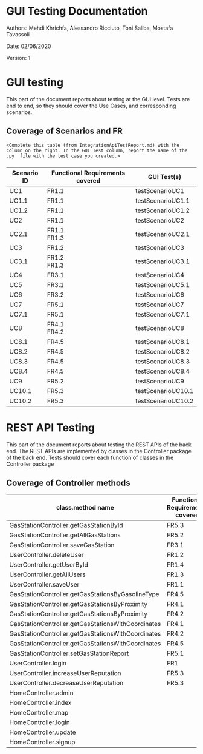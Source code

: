 # GUI  Testing Documentation 

Authors: Mehdi Khrichfa, Alessandro Ricciuto, Toni Saliba, Mostafa Tavassoli

Date: 02/06/2020

Version: 1

# GUI testing

This part of the document reports about testing at the GUI level. Tests are end to end, so they should cover the Use Cases, and corresponding scenarios.

## Coverage of Scenarios and FR

```
<Complete this table (from IntegrationApiTestReport.md) with the column on the right. In the GUI Test column, report the name of the .py  file with the test case you created.>
```

### 

| Scenario ID | Functional Requirements covered | GUI Test(s)        |
|-------------|---------------------------------|--------------------|
| UC1         | FR1.1                           | testScenarioUC1    |
| UC1.1       | FR1.1                           | testScenarioUC1.1  |
| UC1.2       | FR1.1                           | testScenarioUC1.2  |
| UC2         | FR1.1                           | testScenarioUC2    |
| UC2.1       | FR1.1<br>FR1.3                  | testScenarioUC2.1  |
| UC3         | FR1.2                           | testScenarioUC3    |
| UC3.1       | FR1.2<br>FR1.3                  | testScenarioUC3.1  |
| UC4         | FR3.1                           | testScenarioUC4    |
| UC5         | FR3.1                           | testScenarioUC5.1  |
| UC6         | FR3.2                           | testScenarioUC6    |
| UC7         | FR5.1                           | testScenarioUC7    |
| UC7.1       | FR5.1                           | testScenarioUC7.1  |
| UC8         | FR4.1<br>FR4.2                  | testScenarioUC8    |
| UC8.1       | FR4.5                           | testScenarioUC8.1  |
| UC8.2       | FR4.5                           | testScenarioUC8.2  |
| UC8.3       | FR4.5                           | testScenarioUC8.3  |
| UC8.4       | FR4.5                           | testScenarioUC8.4  |
| UC9         | FR5.2                           | testScenarioUC9    |
| UC10.1      | FR5.3                           | testScenarioUC10.1 |
| UC10.2      | FR5.3                           | testScenarioUC10.2 |

# REST  API  Testing

This part of the document reports about testing the REST APIs of the back end. The REST APIs are implemented by classes in the Controller package of the back end. 
Tests should cover each function of classes in the Controller package

## Coverage of Controller methods


<Report in this table the test cases defined to cover all methods in Controller classes >

| class.method name                                  | Functional Requirements covered | REST  API Test(s)                                |
|----------------------------------------------------|---------------------------------|--------------------------------------------------|
| GasStationController.getGasStationById             |          FR5.3                  | TestController.testGetGasStationById             |
| GasStationController.getAllGasStations             |         FR5.2                        | TestController.testGetAllGasStations             |
| GasStationController.saveGasStation                |         FR3.1                        | TestController.testSaveGasStation                |
| UserController.deleteUser                          | FR1.2                           | TestController.testDeleteUser                    |
| UserController.getUserById                         | FR1.4                           | TestController.testGetUserById                   |
| UserController.getAllUsers                         | FR1.3                           | TestController.testGetAllUsers                   |
| UserController.saveUser                            | FR1.1                           | TestController.testSaveUser                      |
| GasStationController.getGasStationsByGasolineType  |       FR4.5                           | TestController.testGetGasStationsByGasolineType  |
| GasStationController.getGasStationsByProximity     |       FR4.1                          | TestController.testGetGasStationsByProximity     |
| GasStationController.getGasStationsByProximity     |         FR4.2                        | TestController.testGetGasStationsByProximity     |
| GasStationController.getGasStationsWithCoordinates |  FR4.1                               | TestController.testGetGasStationsWithCoordinates |
| GasStationController.getGasStationsWithCoordinates |  FR4.2                               | TestController.testGetGasStationsWithCoordinates |
| GasStationController.getGasStationsWithCoordinates |  FR4.5                               | TestController.testGetGasStationsWithCoordinates |
| GasStationController.setGasStationReport           |    FR5.1                             | TestController.testSetGasStationReport           |
| UserController.login                               | FR1                             | TestController.testLogin                         |
| UserController.increaseUserReputation              | FR5.3                           | TestController.testIncreaseUserReputation        |
| UserController.decreaseUserReputation              | FR5.3                           | TestController.testDecreaseUserReputation        |
| HomeController.admin                               |                                 | TestController.testAdmin                         |
| HomeController.index                               |                                 | TestController.testIndex                         |
| HomeController.map                                 |                                 | TestController.testMap                           |
| HomeController.login                               |                                 | TestController.testHomeControllerLogin           |
| HomeController.update                              |                                 | TestController.testUpdate                        |
| HomeController.signup                              |                                 | TestController.testSignup                        |